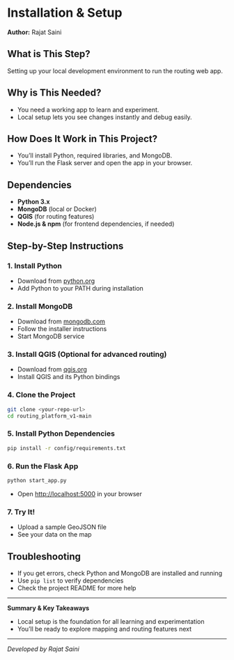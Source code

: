 # Installation & Setup

**Author:** Rajat Saini

## What is This Step?
Setting up your local development environment to run the routing web app.

## Why is This Needed?
- You need a working app to learn and experiment.
- Local setup lets you see changes instantly and debug easily.

## How Does It Work in This Project?
- You’ll install Python, required libraries, and MongoDB.
- You’ll run the Flask server and open the app in your browser.

## Dependencies
- **Python 3.x**
- **MongoDB** (local or Docker)
- **QGIS** (for routing features)
- **Node.js & npm** (for frontend dependencies, if needed)

## Step-by-Step Instructions

### 1. Install Python
- Download from [python.org](https://www.python.org/downloads/)
- Add Python to your PATH during installation

### 2. Install MongoDB
- Download from [mongodb.com](https://www.mongodb.com/try/download/community)
- Follow the installer instructions
- Start MongoDB service

### 3. Install QGIS (Optional for advanced routing)
- Download from [qgis.org](https://qgis.org/en/site/forusers/download.html)
- Install QGIS and its Python bindings

### 4. Clone the Project
```sh
git clone <your-repo-url>
cd routing_platform_v1-main
```

### 5. Install Python Dependencies
```sh
pip install -r config/requirements.txt
```

### 6. Run the Flask App
```sh
python start_app.py
```
- Open [http://localhost:5000](http://localhost:5000) in your browser

### 7. Try It!
- Upload a sample GeoJSON file
- See your data on the map

## Troubleshooting
- If you get errors, check Python and MongoDB are installed and running
- Use `pip list` to verify dependencies
- Check the project README for more help

---
**Summary & Key Takeaways**
- Local setup is the foundation for all learning and experimentation
- You’ll be ready to explore mapping and routing features next

---
*Developed by Rajat Saini*
